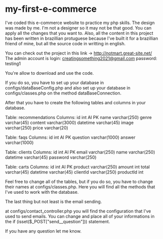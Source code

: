 # my-first-e-commerce

I've coded this e-commerce website to practice my php skills. The design was made by me.
I'm not a designer so it may not be that good. You can apply all the changes that you want to. 
Also, all the content in this project has been written in brazillian protuguese because I've built it for a brazillian friend of mine,
but all the source code in writting in english.

You can check out the project in this link -> http://notmart.great-site.net/
The admin account is login: creatingsomething2021@gmail.com password: testing1

You're allow to download and use the code.

If you do so, you have to set up your database in configs/dataBaseConfig.php
and also set up your database in configs/classes.php on the method dataBaseConnection. 

After that you have to create the following tables and columns in your database.

Table: recommendations
Columns:
id int AI PK 
name varchar(250) 
genre varchar(45) 
content varchar(3000) 
datetime varchar(45) 
image varchar(250) 
price varchar(20)

Table: faqs
Columns:
id int AI PK 
question varchar(1000) 
answer varchar(1000)

Table: clients
Columns:
id int AI PK 
email varchar(250) 
name varchar(250) 
datetime varchar(45) 
password varchar(250)

Table: carts
Columns:
id int AI PK 
product varchar(250) 
amount int 
total varchar(45) 
datetime varchar(45) 
clientId varchar(250) 
productId int

Feel free to change all of the tables, but if you do so, you have to change their names at configs/classes.php.
Here you will find all the methods that I've used to work with the database.

The last thing but not least is the email sending. 

at configs/contact_controller.php you will find the configuration that I've used to send emails. You can change and place all of your informations
in the if (isset($_POST["send__question"])) statement.

If you have any question let me know.

